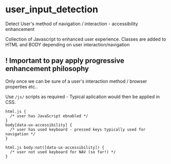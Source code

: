 # user_input_detection
Detect User's method of navigation / interaction - accessibility enhancement

Collection of Javascript to enhanced user experience.
Classes are added to HTML and BODY depending on user interaction/navigation

## ! Important to pay apply progressive enhancement philosophy
Only once we can be sure of a user's interaction method / browser properties etc.. 

Use `/js/` scripts as required -  Typical aplication would then be applied in CSS.


```
html.js {
  /* user has JavaScript ebnabled */
}
body[data-ux-accessibility] {
  /* user has used keyboard - pressed keys typically used for navigation */
}

html.js body:not([data-ux-accessibility]) {
  /* user not used keyboard for NAV (so far!) */
}
``` 
